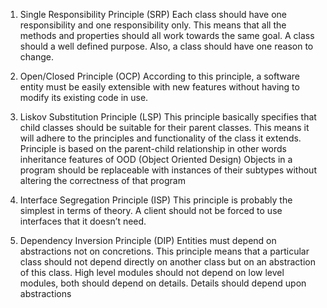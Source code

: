 1.  Single Responsibility Principle (SRP)
        Each class should have one responsibility and one responsibility only. This means that all the methods and properties should all work towards the same goal. A class should a well defined purpose. Also, a class should have one reason to change.

2.  Open/Closed Principle (OCP)
        According to this principle, a software entity must be easily extensible with new features without having to modify its existing code in use.

3.  Liskov Substitution Principle (LSP)
        This principle basically specifies that child classes should be suitable for their parent classes. This means it will adhere to the principles and functionality of the class it extends.
        Principle is based on the parent-child relationship in other words inheritance features of OOD (Object Oriented Design)
        Objects in a program should be replaceable with instances of their subtypes without altering the correctness of that program

4. Interface Segregation Principle (ISP)
        This principle is probably the simplest in terms of theory.
        A client should not be forced to use interfaces that it doesn’t need.

5.  Dependency Inversion Principle (DIP)
        Entities must depend on abstractions not on concretions.
        This principle means that a particular class should not depend directly on another class but on an abstraction of this class. 
        High level modules should not depend on low level modules, both should depend on details. Details should depend upon abstractions
